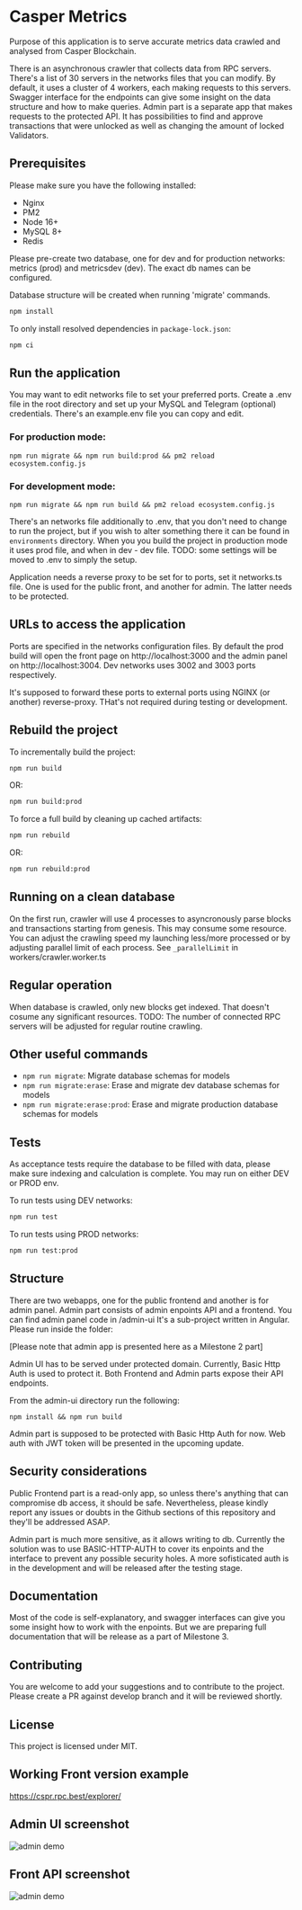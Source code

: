 # Casper Metrics

Purpose of this application is to serve accurate metrics data crawled and analysed from Casper Blockchain.

There is an asynchronous crawler that collects data from RPC servers. There's a list of 30 servers in the networks files that you can modify. By default, it uses a cluster of 4 workers, each making requests to this servers.
Swagger interface for the endpoints can give some insight on the data structure and how to make queries.
Admin part is a separate app that makes requests to the protected API. It has possibilities to find and approve transactions that were unlocked as well as changing the amount of locked Validators.

## Prerequisites

Please make sure you have the following installed:

- Nginx
- PM2
- Node 16+
- MySQL 8+
- Redis

Please pre-create two database, one for dev and for production networks:
metrics (prod) and metricsdev (dev). The exact db names can be configured.

Database structure will be created when running 'migrate' commands.

```sh
npm install
```

To only install resolved dependencies in `package-lock.json`:

```sh
npm ci
```

## Run the application

You may want to edit networks file to set your preferred ports.
Create a .env file in the root directory and set up your MySQL and Telegram (optional) credentials. There's an example.env file you can copy and edit.

### For production mode:

`npm run migrate && npm run build:prod && pm2 reload ecosystem.config.js`

### For development mode:

`npm run migrate && npm run build && pm2 reload ecosystem.config.js`

There's an networks file additionally to .env, that you don't need to change to run the project, but if you wish to alter something there it can be found in `environments` directory. When you you build the project in production mode it uses prod file, and when in dev - dev file. TODO: some settings will be moved to .env to simply the setup.

Application needs a reverse proxy to be set for to ports, set it networks.ts file. One is used for the public front, and another for admin. The latter needs to be protected.

## URLs to access the application

Ports are specified in the networks configuration files.
By default the prod build will open the front page on http://localhost:3000 and the admin panel on http://localhost:3004.
Dev networks uses 3002 and 3003 ports respectively.

It's supposed to forward these ports to external ports using NGINX (or another) reverse-proxy. THat's not required during testing or development.

## Rebuild the project

To incrementally build the project:

```sh
npm run build
```
OR:
```sh
npm run build:prod
```

To force a full build by cleaning up cached artifacts:

```sh
npm run rebuild
```
OR:
```sh
npm run rebuild:prod
```

## Running on a clean database

On the first run, crawler will use 4 processes to asyncronously parse blocks and transactions starting from genesis. This may consume some resource. You can adjust the crawling speed my launching less/more processed or by adjusting parallel limit of each process. See `_parallelLimit` in workers/crawler.worker.ts

## Regular operation

When database is crawled, only new blocks get indexed. That doesn't cosume any significant resources. TODO: The number of connected RPC servers will be adjusted for regular routine crawling.

## Other useful commands

- `npm run migrate`: Migrate database schemas for models
- `npm run migrate:erase`: Erase and migrate dev database schemas for models
- `npm run migrate:erase:prod`: Erase and migrate production database schemas for models

## Tests

As acceptance tests require the database to be filled with data, please make sure indexing and calculation is complete.
You may run on either DEV or PROD env.

To run tests using DEV networks:
```sh
npm run test
```
To run tests using PROD networks:
```sh
npm run test:prod
```

## Structure

There are two webapps, one for the public frontend and another is for admin panel.
Admin part consists of admin enpoints API and a frontend. You can find admin panel code in /admin-ui
It's a sub-project written in Angular. Please run inside the folder:

[Please note that admin app is presented here as a Milestone 2 part]

Admin UI has to be served under protected domain. Currently, Basic Http Auth is used to protect it.
Both Frontend and Admin parts expose their API endpoints.

From the admin-ui directory run the following:

`npm install && npm run build`

Admin part is supposed to be protected with Basic Http Auth for now. Web auth with JWT token will be presented in the upcoming update.

## Security considerations

Public Frontend part is a read-only app, so unless there's anything that can compromise db access, it should be safe. Nevertheless, please kindly report any issues or doubts in the Github sections of this repository and they'll be addressed ASAP.

Admin part is much more sensitive, as it allows writing to db. Currently the solution was to use BASIC-HTTP-AUTH to cover its enpoints and the interface to prevent any possible security holes. A more sofisticated auth is in the development and will be released after the testing stage.

## Documentation

Most of the code is self-explanatory, and swagger interfaces can give you some insight how to work with the enpoints. But we are preparing full documentation that will be release as a part of Milestone 3.

## Contributing

You are welcome to add your suggestions and to contribute to the project. Please create a PR against develop branch and it will be reviewed shortly.

## License

This project is licensed under MIT.

## Working Front version example

https://cspr.rpc.best/explorer/

## Admin UI screenshot

![admin demo](https://github.com/a3mc/casper-metrics/blob/master/public/admin1.png?raw=true)

## Front API screenshot

![admin demo](https://github.com/a3mc/casper-metrics/blob/master/public/front1.png?raw=true)





